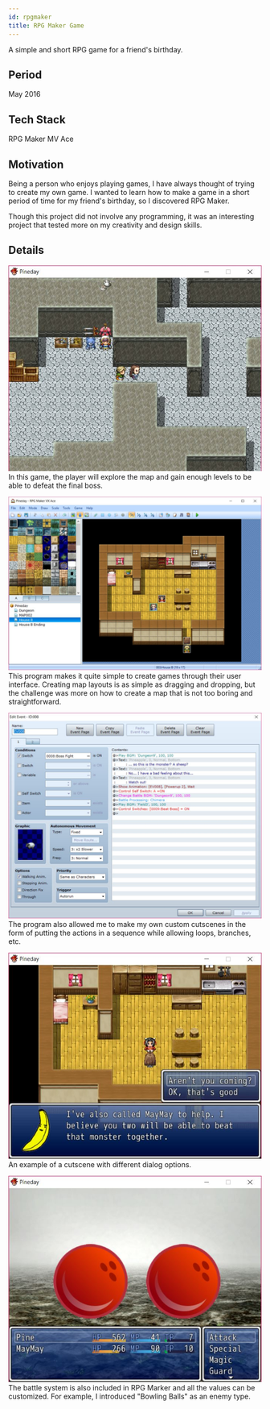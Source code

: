```yaml
---
id: rpgmaker
title: RPG Maker Game
---
```


A simple and short RPG game for a friend's birthday.

## Period
May 2016

## Tech Stack
RPG Maker MV Ace

## Motivation
Being a person who enjoys playing games, I have always thought of trying to create my own game. I wanted to learn how to make a game in a short period of time for my friend's birthday, so I discovered RPG Maker.

Though this project did not involve any programming, it was an interesting project that tested more on my creativity and design skills.

## Details

![pineday3](/img/pineday3.JPG)
In this game, the player will explore the map and gain enough levels to be able to defeat the final boss.

![pineday5](/img/pineday5.JPG)
This program makes it quite simple to create games through their user interface. Creating map layouts is as simple as dragging and dropping, but the challenge was more on how to create a map that is not too boring and straightforward.

![pineday6](/img/pineday6.JPG)
The program also allowed me to make my own custom cutscenes in the form of putting the actions in a sequence while allowing loops, branches, etc.

![pineday2](/img/pineday2.JPG)
An example of a cutscene with different dialog options.

![pineday4](/img/pineday4.JPG)
The battle system is also included in RPG Marker and all the values can be customized. For example, I introduced "Bowling Balls" as an enemy type.
